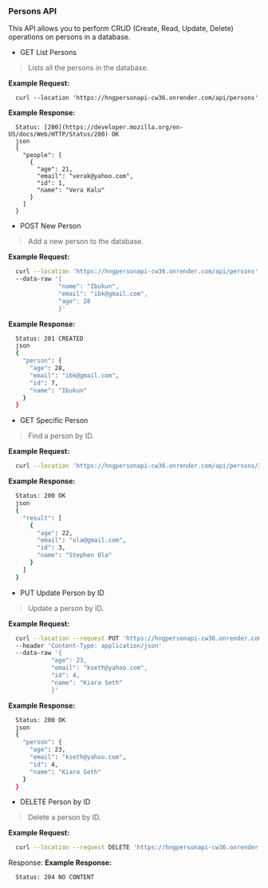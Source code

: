 ### Persons API

This API allows you to perform CRUD (Create, Read, Update, Delete) operations on persons in a database.

* GET List Persons
> Lists all the persons in the database.

**Example Request:**
```curl
  curl --location 'https://hngpersonapi-cw36.onrender.com/api/persons'
```

**Example Response:**
```
  Status: [200](https://developer.mozilla.org/en-US/docs/Web/HTTP/Status/200) OK
  json
  {
    "people": [
      {
        "age": 21,
        "email": "verak@yahoo.com",
        "id": 1,
        "name": "Vera Kalu"
      }
    ]
  }
```

* POST New Person
> Add a new person to the database.

**Example Request:**
```bash
  curl --location 'https://hngpersonapi-cw36.onrender.com/api/persons'
  --data-raw '{
              "name": "Ibukun",
              "email": "ibk@gmail.com",
              "age": 28
              }'
```

**Example Response:**
```bash
  Status: 201 CREATED
  json
  {
    "person": {
      "age": 28,
      "email": "ibk@gmail.com",
      "id": 7,
      "name": "Ibukun"
    }
  }
```

* GET Specific Person
> Find a person by ID.

**Example Request:**
```bash
  curl --location 'https://hngpersonapi-cw36.onrender.com/api/persons/3'
```

**Example Response:**
```bash
  Status: 200 OK
  json
  {
    "result": [
      {
        "age": 22,
        "email": "ola@gmail.com",
        "id": 3,
        "name": "Stephen Ola"
      }
    ]
  }
```

* PUT Update Person by ID
> Update a person by ID.

**Example Request:**
```bash
  curl --location --request PUT 'https://hngpersonapi-cw36.onrender.com/api/persons/4'
  --header 'Content-Type: application/json'
  --data-raw '{
            "age": 23,
            "email": "kseth@yahoo.com",
            "id": 4,
            "name": "Kiara Seth"
            }'
```

**Example Response:**
```bash
  Status: 200 OK
  json
  {
    "person": {
      "age": 23,
      "email": "kseth@yahoo.com",
      "id": 4,
      "name": "Kiara Seth"
    }
  }
```

* DELETE Person by ID
> Delete a person by ID.

**Example Request:**
```bash
  curl --location --request DELETE 'https://hngpersonapi-cw36.onrender.com/api/persons/4'
```

Response:
**Example Response:**
```bash
  Status: 204 NO CONTENT
```
